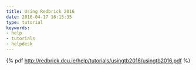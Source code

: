 ```yaml
---
title: Using Redbrick 2016
date: 2016-04-17 16:15:35
type: tutorial
keywords:
- help
- tutorials
- helpdesk
---
```


{% pdf http://redbrick.dcu.ie/help/tutorials/usingtb2016/usingtb2016.pdf %}
